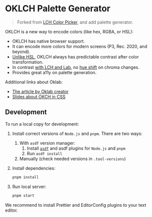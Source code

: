 # OKLCH Palette Generator

> Forked from [LCH Color Picker](https://github.com/evilmartians/oklch-picker), and add palette generator.

OKLCH is a new way to encode colors (like hex, RGBA, or HSL):

- OKLCH has native browser support.
- It can encode more colors for modern screens (P3, Rec. 2020, and beyond).
- [Unlike HSL], OKLCH always has predictable contrast
  after color transformation.
- In contrast [with LCH and Lab], no [hue shift] on chroma changes.
- Provides great a11y on palette generation.

Additional links about Oklab:

- [The article by Oklab creator](https://bottosson.github.io/posts/oklab/)
- [Slides about OKCH in CSS](https://slides.com/ai/oklch-css)

[unlike hsl]: https://wildbit.com/blog/accessible-palette-stop-using-hsl-for-color-systems
[with lch and lab]: https://bottosson.github.io/posts/oklab/#blending-colors
[hue shift]: https://lch.evilmartians.io/#35,55,297,100

## Development

To run a local copy for development:

1. Install correct versions of `Node.js` and `pnpm`. There are two ways:

   1. With `asdf` version manager:
      1. Install [`asdf`](https://github.com/asdf-vm/asdf) and asdf plugins for `Node.js` and `pnpm`
      2. Run `asdf install`
   2. Manually (check needed versions in `.tool-versions`)

2. Install dependencies:

   ```sh
   pnpm install
   ```

3. Run local server:

   ```sh
   pnpm start
   ```

We recommend to install Prettier and EditorConfig plugins to your text editor.
